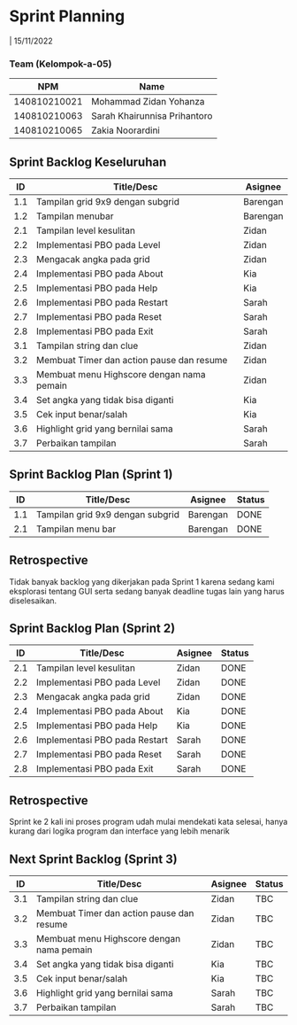 # Sprint Planning 
| 15/11/2022

### Team (Kelompok-a-05)
| NPM           | Name                          |
| ------------- |-------------------------------|
| 140810210021  | Mohammad Zidan Yohanza        |
| 140810210063  | Sarah Khairunnisa Prihantoro  |
| 140810210065  | Zakia Noorardini              |

## Sprint Backlog Keseluruhan 
| ID   | Title/Desc                                | Asignee | 
| ---- | ----------------------------------------- | ------- | 
| 1.1  | Tampilan grid 9x9 dengan subgrid          | Barengan| 
| 1.2  | Tampilan menubar                          | Barengan| 
| 2.1  | Tampilan level kesulitan                  | Zidan   | 
| 2.2  | Implementasi PBO pada Level               | Zidan   |
| 2.3  | Mengacak angka pada grid                  | Zidan   | 
| 2.4  | Implementasi PBO pada About               | Kia     |
| 2.5  | Implementasi PBO pada Help                | Kia     |
| 2.6  | Implementasi PBO pada Restart             | Sarah   |
| 2.7  | Implementasi PBO pada Reset               | Sarah   |
| 2.8  | Implementasi PBO pada Exit                | Sarah   |
| 3.1  | Tampilan string dan clue                  | Zidan   |
| 3.2  | Membuat Timer dan action pause dan resume | Zidan   |
| 3.3  | Membuat menu Highscore dengan nama pemain | Zidan   |
| 3.4  | Set angka yang tidak bisa diganti         | Kia     |
| 3.5  | Cek input benar/salah                     | Kia     |
| 3.6  | Highlight grid yang bernilai sama         | Sarah   |
| 3.7  | Perbaikan tampilan                        | Sarah   |

## Sprint Backlog Plan (Sprint 1)
| ID    | Title/Desc                        | Asignee      | Status |
| ----- | --------------------------------- | ------------ | ------ |
| 1.1   | Tampilan grid 9x9 dengan subgrid  | Barengan     | DONE   |
| 2.1   | Tampilan menu bar                 | Barengan     | DONE   |

## Retrospective 

Tidak banyak backlog yang dikerjakan pada Sprint 1 karena sedang kami eksplorasi tentang GUI serta sedang banyak deadline tugas lain yang harus diselesaikan.

## Sprint Backlog Plan (Sprint 2)

| ID   | Title/Desc                        | Asignee | Status |
| ---- | --------------------------------- |-------- | ------ |
| 2.1  | Tampilan level kesulitan          | Zidan   | DONE   |
| 2.2  | Implementasi PBO pada Level       | Zidan   | DONE   |
| 2.3  | Mengacak angka pada grid          | Zidan   | DONE   |
| 2.4  | Implementasi PBO pada About       | Kia     | DONE   |
| 2.5  | Implementasi PBO pada Help        | Kia     | DONE   |
| 2.6  | Implementasi PBO pada Restart     | Sarah   | DONE   |
| 2.7  | Implementasi PBO pada Reset       | Sarah   | DONE   |
| 2.8  | Implementasi PBO pada Exit        | Sarah   | DONE   |

## Retrospective 

Sprint ke 2 kali ini proses program udah mulai mendekati kata selesai, hanya kurang dari logika program dan interface yang lebih menarik

## Next Sprint Backlog (Sprint 3)
| ID   | Title/Desc                                | Asignee | Status  |
| ---- | ------------------------------------------|-------- | ------- |
| 3.1  | Tampilan string dan clue                  | Zidan   | TBC     |
| 3.2  | Membuat Timer dan action pause dan resume | Zidan   | TBC     |
| 3.3  | Membuat menu Highscore dengan nama pemain | Zidan   | TBC     |
| 3.4  | Set angka yang tidak bisa diganti         | Kia     | TBC     |
| 3.5  | Cek input benar/salah                     | Kia     | TBC     |
| 3.6  | Highlight grid yang bernilai sama         | Sarah   | TBC     |
| 3.7  | Perbaikan tampilan                        | Sarah   | TBC     |

